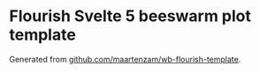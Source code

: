# Flourish Svelte 5 beeswarm plot template

Generated from [github.com/maartenzam/wb-flourish-template](https://github.com/maartenzam/wb-flourish-template).
